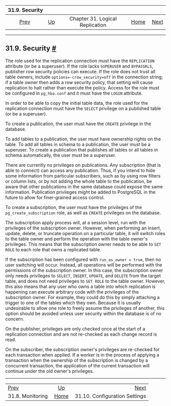

|                          31.9. Security                         |                                                                  |                                 |                                                       |                                                                          |
| :-------------------------------------------------------------: | :--------------------------------------------------------------- | :-----------------------------: | ----------------------------------------------------: | -----------------------------------------------------------------------: |
| [Prev](logical-replication-monitoring.html "31.8. Monitoring")  | [Up](logical-replication.html "Chapter 31. Logical Replication") | Chapter 31. Logical Replication | [Home](index.html "PostgreSQL 17devel Documentation") |  [Next](logical-replication-config.html "31.10. Configuration Settings") |

***

## 31.9. Security [#](#LOGICAL-REPLICATION-SECURITY)

The role used for the replication connection must have the `REPLICATION` attribute (or be a superuser). If the role lacks `SUPERUSER` and `BYPASSRLS`, publisher row security policies can execute. If the role does not trust all table owners, include `options=-crow_security=off` in the connection string; if a table owner then adds a row security policy, that setting will cause replication to halt rather than execute the policy. Access for the role must be configured in `pg_hba.conf` and it must have the `LOGIN` attribute.

In order to be able to copy the initial table data, the role used for the replication connection must have the `SELECT` privilege on a published table (or be a superuser).

To create a publication, the user must have the `CREATE` privilege in the database.

To add tables to a publication, the user must have ownership rights on the table. To add all tables in schema to a publication, the user must be a superuser. To create a publication that publishes all tables or all tables in schema automatically, the user must be a superuser.

There are currently no privileges on publications. Any subscription (that is able to connect) can access any publication. Thus, if you intend to hide some information from particular subscribers, such as by using row filters or column lists, or by not adding the whole table to the publication, be aware that other publications in the same database could expose the same information. Publication privileges might be added to PostgreSQL in the future to allow for finer-grained access control.

To create a subscription, the user must have the privileges of the `pg_create_subscription` role, as well as `CREATE` privileges on the database.

The subscription apply process will, at a session level, run with the privileges of the subscription owner. However, when performing an insert, update, delete, or truncate operation on a particular table, it will switch roles to the table owner and perform the operation with the table owner's privileges. This means that the subscription owner needs to be able to `SET ROLE` to each role that owns a replicated table.

If the subscription has been configured with `run_as_owner = true`, then no user switching will occur. Instead, all operations will be performed with the permissions of the subscription owner. In this case, the subscription owner only needs privileges to `SELECT`, `INSERT`, `UPDATE`, and `DELETE` from the target table, and does not need privileges to `SET ROLE` to the table owner. However, this also means that any user who owns a table into which replication is happening can execute arbitrary code with the privileges of the subscription owner. For example, they could do this by simply attaching a trigger to one of the tables which they own. Because it is usually undesirable to allow one role to freely assume the privileges of another, this option should be avoided unless user security within the database is of no concern.

On the publisher, privileges are only checked once at the start of a replication connection and are not re-checked as each change record is read.

On the subscriber, the subscription owner's privileges are re-checked for each transaction when applied. If a worker is in the process of applying a transaction when the ownership of the subscription is changed by a concurrent transaction, the application of the current transaction will continue under the old owner's privileges.

***

|                                                                 |                                                                  |                                                                          |
| :-------------------------------------------------------------- | :--------------------------------------------------------------: | -----------------------------------------------------------------------: |
| [Prev](logical-replication-monitoring.html "31.8. Monitoring")  | [Up](logical-replication.html "Chapter 31. Logical Replication") |  [Next](logical-replication-config.html "31.10. Configuration Settings") |
| 31.8. Monitoring                                                |       [Home](index.html "PostgreSQL 17devel Documentation")      |                                            31.10. Configuration Settings |
